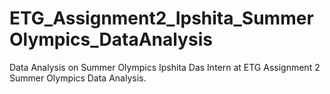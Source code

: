# ETG_Assignment2_Ipshita_SummerOlympics_DataAnalysis
Data Analysis on Summer Olympics
Ipshita Das Intern at ETG 
Assignment 2 Summer Olympics Data Analysis.
